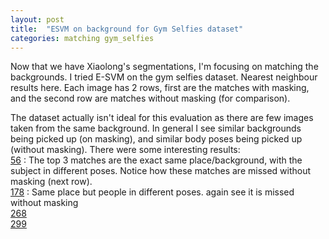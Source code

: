 ```yaml
---
layout: post
title:  "ESVM on background for Gym Selfies dataset"
categories: matching gym_selfies
---
```


Now that we have Xiaolong's segmentations, I'm focusing on matching the backgrounds. I tried E-SVM on the gym selfies dataset. Nearest neighbour results here. Each image has 2 rows, first are the matches with masking, and the second row are matches without masking (for comparison).

The dataset actually isn't ideal for this evaluation as there are few images taken from the same background. In general I see similar backgrounds being picked up (on masking), and similar body poses being picked up (without masking).
There were some interesting results:     
[56](http://pyrie.vmr.cs.cmu.edu/~rohit/projects/003_SelfieSegmentation/results/013_ESVMWithSeg/results/publish/esvm_matches_with_people_masked/esvm_matches003.html#row55)
: The top 3 matches are the exact same place/background, with the subject in different poses. Notice how these matches are missed without masking (next row).           
[178](http://pyrie.vmr.cs.cmu.edu/~rohit/projects/003_SelfieSegmentation/results/013_ESVMWithSeg/results/publish/esvm_matches_with_people_masked/esvm_matches009.html#row178) : Same place but people in different poses. again see it is missed without masking     
[268](http://pyrie.vmr.cs.cmu.edu/~rohit/projects/003_SelfieSegmentation/results/013_ESVMWithSeg/results/publish/esvm_matches_with_people_masked/esvm_matches014.html#row267)     
[299](http://pyrie.vmr.cs.cmu.edu/~rohit/projects/003_SelfieSegmentation/results/013_ESVMWithSeg/results/publish/esvm_matches_with_people_masked/esvm_matches015.html#row299)        



